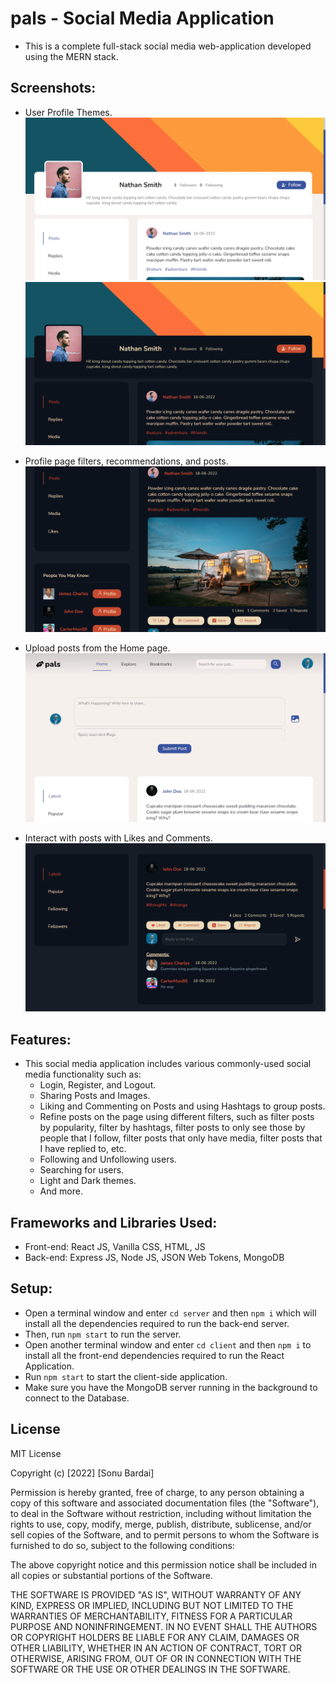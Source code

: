 # pals - Social Media Application

-   This is a complete full-stack social media web-application developed using the MERN stack.

## Screenshots:

-   User Profile Themes.
    ![light_profile](./Screenshots/img1.png)
    ![dark_profile](./Screenshots/img2.png)
    <br>

-   Profile page filters, recommendations, and posts.
    ![profile_filters](./Screenshots/img3.png)
    <br>

-   Upload posts from the Home page.
    ![home_page](./Screenshots/img4.png)
    <br>

-   Interact with posts with Likes and Comments.
    ![post](./Screenshots/img5.png)

## Features:

-   This social media application includes various commonly-used social media functionality such as:
    -   Login, Register, and Logout.
    -   Sharing Posts and Images.
    -   Liking and Commenting on Posts and using Hashtags to group posts.
    -   Refine posts on the page using different filters, such as filter posts by popularity, filter by hashtags, filter posts to only see those by people that I follow, filter posts that only have media, filter posts that I have replied to, etc.
    -   Following and Unfollowing users.
    -   Searching for users.
    -   Light and Dark themes.
    -   And more.

## Frameworks and Libraries Used:

-   Front-end: React JS, Vanilla CSS, HTML, JS
-   Back-end: Express JS, Node JS, JSON Web Tokens, MongoDB

## Setup:

-   Open a terminal window and enter `cd server` and then `npm i` which will install all the dependencies required to run the back-end server.
-   Then, run `npm start` to run the server.
-   Open another terminal window and enter `cd client` and then `npm i` to install all the front-end dependencies required to run the React Application.
-   Run `npm start` to start the client-side application.
-   Make sure you have the MongoDB server running in the background to connect to the Database.

## License

MIT License

Copyright (c) [2022] [Sonu Bardai]

Permission is hereby granted, free of charge, to any person obtaining a copy
of this software and associated documentation files (the "Software"), to deal
in the Software without restriction, including without limitation the rights
to use, copy, modify, merge, publish, distribute, sublicense, and/or sell
copies of the Software, and to permit persons to whom the Software is
furnished to do so, subject to the following conditions:

The above copyright notice and this permission notice shall be included in all
copies or substantial portions of the Software.

THE SOFTWARE IS PROVIDED "AS IS", WITHOUT WARRANTY OF ANY KIND, EXPRESS OR
IMPLIED, INCLUDING BUT NOT LIMITED TO THE WARRANTIES OF MERCHANTABILITY,
FITNESS FOR A PARTICULAR PURPOSE AND NONINFRINGEMENT. IN NO EVENT SHALL THE
AUTHORS OR COPYRIGHT HOLDERS BE LIABLE FOR ANY CLAIM, DAMAGES OR OTHER
LIABILITY, WHETHER IN AN ACTION OF CONTRACT, TORT OR OTHERWISE, ARISING FROM,
OUT OF OR IN CONNECTION WITH THE SOFTWARE OR THE USE OR OTHER DEALINGS IN THE
SOFTWARE.
